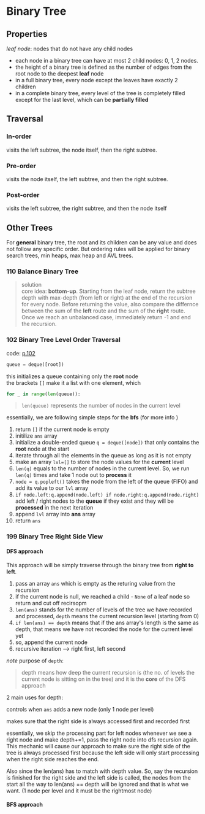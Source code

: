 # Binary Tree

## Properties
*leaf node*: nodes that do not have any child nodes
- each node in a binary tree can have at most 2 child nodes: 0, 1, 2 nodes.
- the height of a binary tree is defined as the number of edges from the root node to the deepest **leaf** node
- in a full binary tree, every node except the leaves have exactly 2 children
- in a complete binary tree, every level of the tree is completely filled except for the last level, which can be **partially filled**

## Traversal
### In-order
visits the left subtree, the node itself, then the right subtree.
### Pre-order
visits the node itself, the left subtree, and then the right subtree.
### Post-order
visits the left subtree, the right subtree, and then the node itself

## Other Trees
For **general** binary tree, the root and its children can be any value and does not follow any specific order.
But ordering rules will be applied for binary search trees, min heaps, max heap and AVL trees.

### 110 Balance Binary Tree
> solution\
 core idea: **bottom-up**. Starting from the leaf node, return the subtree depth with max-depth (from left or right) at the end of
 the recursion for every node. Before returning the value, also compare the differnce between the sum of the **left** route and the
 sum of the **right** route. Once we reach an unbalanced case, immediately return -1 and end the recursion.

### 102 Binary Tree Level Order Traversal
code: [p.102]()
```python
queue = deque([root])
```
this initializes a queue containing only the **root** node\
the brackets ```[]``` make it a list with one element, which

```python
for _ in range(len(queue)):
```
> ```len(queue)``` represents the number of nodes in the current level

essentially, we are following simple steps for the **bfs** (for more info []())
1. return ```[]``` if the current node is empty
2. initilize ```ans``` array
3. initialize a double-ended queue ```q = deque([node])``` that only contains the **root** node at the start
4. iterate through all the elements in the queue as long as it is not empty
5. make an array ```lvl=[]``` to store the node values for the **current** level
6. ```len(q)``` equals to the number of nodes in the current level. So, we run ```len(q)``` times and take 1 node out to **process** it
7. ```node = q.popleft()``` takes the node from the left of the queue (FIFO) and add its value to our ```lvl``` array
8. ```if node.left:q.append(node.left) if node.right:q.append(node.right)``` add left / right nodes to the **queue** if they exist and they will be **processed** in the next iteration
9. append ```lvl``` array into **ans** array
10. return ```ans```

### 199 Binary Tree Right Side View

#### DFS approach
This approach will be simply traverse through the binary tree from **right to left**.
1. pass an array ```ans``` which is empty as the returing value from the recursion
2. if the current node is null, we reached a child - ```None``` of a leaf node so return and cut off recirsopm
3. ```len(ans)``` stands for the number of levels of the tree we have recorded and processed, ```depth``` means the current recursion level (starting from 0)
4. ```if len(ans) == depth``` means that if the ans array's length is the same as depth, that means we have not recorded the node for the current level yet
5. so, append the current node
6. recursive iteration --> right first, left second

*note* purpose of ```depth```:
> depth means how deep the current recursion is (the no. of levels the current node is sitting on in the tree) and it is the **core** of the DFS approach

2 main uses for depth:

controls when ```ans``` adds a new node (only 1 node per level)

makes sure that the right side is always accessed first and recorded first

essentially, we skip the processing part for left nodes whenever we see a right node and make depth+=1, pass the
right node into dfs recursion again. This mechanic will cause our approach to make sure the right
side of the tree is always processed first because the left side will only start processing when
the right side reaches the end.

Also since the len(ans) has to match with depth value. So, say the recursion is finished for the right side
and the left side is called, the nodes from the start all the way to len(ans) == depth will be ignored and that is what
we want. (1 node per level and it must be the rightmost node)
#### BFS approach

